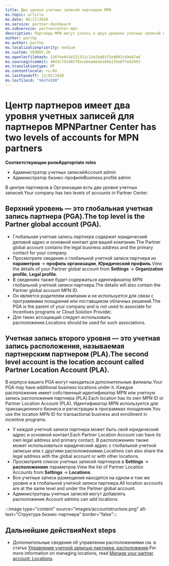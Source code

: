 ```yaml
---
title: Два уровня учетных записей партнеров MPN
ms.topic: article
ms.date: 06/17/2020
ms.service: partner-dashboard
ms.subservice: partnercenter-mpn
description: Партнеры MPN могут узнать о двух уровнях учетных записей в центре партнеров, о глобальной учетной записи партнера (PGA) и учетной записи расположения партнеров (PLA).
author: parthp
ms.author: parthp
ms.localizationpriority: medium
ms.custom: SEOMAY.20
ms.openlocfilehash: 316fee641e321311c13e29a01f2e9091c69e67a6
ms.sourcegitcommit: 4043c791402f0acebee6ede160a135e87fe92493
ms.translationtype: MT
ms.contentlocale: ru-RU
ms.lasthandoff: 12/01/2020
ms.locfileid: "96474280"
---
```

# <a name="partner-center-has-two-levels-of-accounts-for-mpn-partners"></a><span data-ttu-id="6941c-103">Центр партнеров имеет два уровня учетных записей для партнеров MPN</span><span class="sxs-lookup"><span data-stu-id="6941c-103">Partner Center has two levels of accounts for MPN partners</span></span>


<span data-ttu-id="6941c-104">**Соответствующие роли**</span><span class="sxs-lookup"><span data-stu-id="6941c-104">**Appropriate roles**</span></span>

- <span data-ttu-id="6941c-105">Администратор учетных записей</span><span class="sxs-lookup"><span data-stu-id="6941c-105">Account admin</span></span>
- <span data-ttu-id="6941c-106">Администратор бизнес-профиля</span><span class="sxs-lookup"><span data-stu-id="6941c-106">Business profile admin</span></span>


<span data-ttu-id="6941c-107">В центре партнеров в Организации есть два уровня учетных записей.</span><span class="sxs-lookup"><span data-stu-id="6941c-107">Your company has two levels of accounts in Partner Center.</span></span>

## <a name="the-top-level-is-the-partner-global-account-pga"></a><span data-ttu-id="6941c-108">Верхний уровень — это глобальная учетная запись партнера (PGA).</span><span class="sxs-lookup"><span data-stu-id="6941c-108">The top level is the Partner global account (PGA).</span></span>

- <span data-ttu-id="6941c-109">Глобальная учетная запись партнера содержит юридический деловой адрес и основной контакт для вашей компании.</span><span class="sxs-lookup"><span data-stu-id="6941c-109">The Partner global account contains the legal business address and the primary contact for your company.</span></span> 
- <span data-ttu-id="6941c-110">Просмотрите сведения о глобальной учетной записи партнера из **параметров**  ->  **профиль организации**, **Юридический профиль**.</span><span class="sxs-lookup"><span data-stu-id="6941c-110">View the details of your Partner global account from **Settings** -> **Organization profile**, **Legal profile**.</span></span>
- <span data-ttu-id="6941c-111">В сведениях также будет содержаться идентификатор MPN глобальной учетной записи партнера.</span><span class="sxs-lookup"><span data-stu-id="6941c-111">The details will also contain the Partner global account MPN ID.</span></span> 
- <span data-ttu-id="6941c-112">Он является родителем компании и не используется для связи с программами поощрения или поставщиком облачных решений.</span><span class="sxs-lookup"><span data-stu-id="6941c-112">The PGA is the parent of your company and is not used to associate for Incentives programs or Cloud Solution Provider.</span></span> 
- <span data-ttu-id="6941c-113">Для таких ассоциаций следует использовать расположения.</span><span class="sxs-lookup"><span data-stu-id="6941c-113">Locations should be used for such associations.</span></span>

## <a name="the-second-level-account-is-the-location-account-called-partner-location-account-pla"></a><span data-ttu-id="6941c-114">Учетная запись второго уровня — это учетная запись расположения, называемая партнерским партнером (PLA).</span><span class="sxs-lookup"><span data-stu-id="6941c-114">The second level account is the location account called Partner Location Account (PLA).</span></span>

<span data-ttu-id="6941c-115">В корпусе вашего PGA могут находиться дополнительные филиалы.</span><span class="sxs-lookup"><span data-stu-id="6941c-115">Your PGA may have additional business locations under it.</span></span> <span data-ttu-id="6941c-116">Каждое расположение имеет собственный идентификатор MPN или учетную запись расположения партнера (PLA).</span><span class="sxs-lookup"><span data-stu-id="6941c-116">Each location has its own MPN ID or Partner Location Account (PLA).</span></span> <span data-ttu-id="6941c-117">Идентификатор MPN используется для транзакционного бизнеса и регистрации в программах поощрения.</span><span class="sxs-lookup"><span data-stu-id="6941c-117">You use the location MPN ID for transactional business and enrollment in incentive programs.</span></span>

- <span data-ttu-id="6941c-118">У каждой учетной записи партнера может быть свой юридический адрес и основной контакт.</span><span class="sxs-lookup"><span data-stu-id="6941c-118">Each Partner Location Account can have its own legal address and primary contact.</span></span> <span data-ttu-id="6941c-119">В расположениях также может использоваться юридический адрес с глобальной учетной записью или с другими расположениями.</span><span class="sxs-lookup"><span data-stu-id="6941c-119">Locations can also share the legal address with the global account or with other locations.</span></span>
- <span data-ttu-id="6941c-120">Просмотрите список учетных записей партнеров в **Settings**  ->  **расположениях** параметров.</span><span class="sxs-lookup"><span data-stu-id="6941c-120">View the list of Partner Location Accounts from **Settings** -> **Locations**.</span></span>
- <span data-ttu-id="6941c-121">Все учетные записи размещения находятся на одном и том же уровне и в глобальной учетной записи партнера.</span><span class="sxs-lookup"><span data-stu-id="6941c-121">All location accounts are at the same level and under the Partner global account.</span></span>
- <span data-ttu-id="6941c-122">Администраторы учетных записей могут добавлять расположения.</span><span class="sxs-lookup"><span data-stu-id="6941c-122">Account admins can add locations.</span></span>

:::image type="content" source="images/accountstructure.png" alt-text="Структура бизнес-партнера" border="false":::

## <a name="next-steps"></a><span data-ttu-id="6941c-124">Дальнейшие действия</span><span class="sxs-lookup"><span data-stu-id="6941c-124">Next steps</span></span>

- <span data-ttu-id="6941c-125">Дополнительные сведения об управлении расположениями см. в статье [Управление учетной записью партнера: расположения](manage-locations.md).</span><span class="sxs-lookup"><span data-stu-id="6941c-125">For more information on managing locations, read [Manage your partner account: Locations](manage-locations.md).</span></span>
